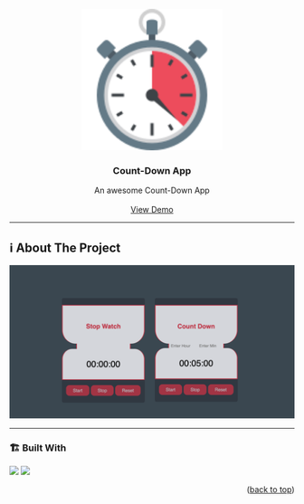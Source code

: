  



 
 
 
<!-- PROJECT LOGO -->
<br />
<div align="center">
   
  <a href="">
    <img src="./stopwatch.svg" alt="Logo" width="250"   >
  </a>

  <h3 align="center">Count-Down App</h3>

  <p align="center">
    An awesome Count-Down App 
    <br />
    <br />
    <a href="https://updown-count.netlify.app/">View Demo</a>
    </p>
</div>







---

<!-- ABOUT THE PROJECT -->
<a name="about-the-project"></a>
## ℹ️ About The Project

[![countdown-app](./project.png)](https://updown-count.netlify.app/) 




---

<a name="built-with"></a>
### 🏗️ Built With 
 
<!-- https://dev.to/envoy_/150-badges-for-github-pnk  search skills-->

 <img src="https://img.shields.io/badge/HTML-239120?style=for-the-badge&logo=html5&logoColor=white">
 <img src="https://img.shields.io/badge/CSS-239120?&style=for-the-badge&logo=css3&logoColor=white&color=red"> 


 
<p align="right">(<a href="#readme-top">back to top</a>)</p>


